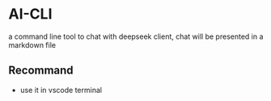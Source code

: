 # AI-CLI
a command line tool to chat with deepseek client, chat will be presented in a markdown file

## Recommand
- use it in vscode terminal
